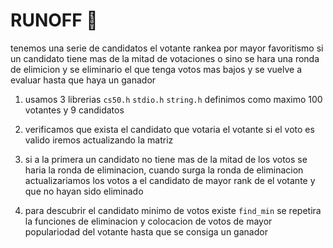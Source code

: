 # RUNOFF :envelope_with_arrow:


tenemos una serie de candidatos el votante rankea por mayor favoritismo si un candidato tiene mas de la mitad de votaciones o sino se hara una ronda de elimicion y se eliminario el que tenga votos mas bajos y se vuelve a evaluar hasta que haya un ganador
1) usamos 3 librerias `cs50.h` `stdio.h` `string.h` definimos como maximo 100 votantes y 9 candidatos

2) verificamos que exista el candidato que votaria el votante si el voto es valido iremos actualizando la matriz

3) si a la primera un candidato no tiene mas de la mitad de los votos se haria la ronda de eliminacion, cuando surga la ronda de eliminacion actualizariamos los votos a el candidato de mayor rank de el votante y que no hayan sido eliminado

4) para descubrir el candidato minimo de votos existe `find_min` se repetira la funciones de eliminacion y colocacion de votos de mayor populariodad del votante hasta que se consiga un ganador
